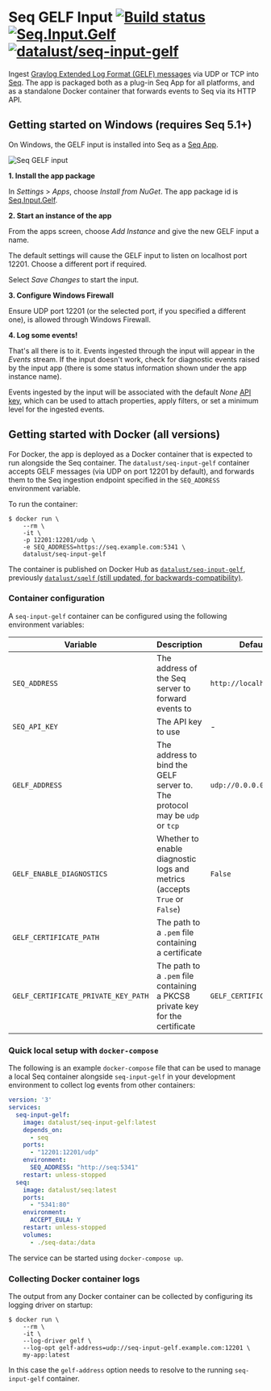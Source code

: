 # Seq GELF Input [![Build status](https://ci.appveyor.com/api/projects/status/t32q67tvbvsgjxck?svg=true)](https://ci.appveyor.com/project/datalust/sqelf) [![Seq.Input.Gelf](https://img.shields.io/nuget/v/Seq.Input.Gelf.svg?style=flat)](https://nuget.org/packages/Seq.Input.Gelf) [![datalust/seq-input-gelf](https://img.shields.io/badge/docker-datalust%2Fseq--input--gelf-yellowgreen.svg)](https://hub.docker.com/r/datalust/seq-input-gelf)

Ingest [Graylog Extended Log Format (GELF) messages](http://docs.graylog.org/en/2.5/pages/gelf.html) via UDP or TCP into [Seq](https://datalust.co/seq). The app is packaged both as a plug-in Seq App for all platforms, and as a standalone Docker container that forwards events to Seq via its HTTP API.

## Getting started on Windows (requires Seq 5.1+)

On Windows, the GELF input is installed into Seq as a [Seq App](https://docs.getseq.net/docs/installing-seq-apps).

![Seq GELF input](https://raw.githubusercontent.com/datalust/sqelf/dev/asset/app-screenshot.png)

**1. Install the app package**

In _Settings_ > _Apps_, choose _Install from NuGet_. The app package id is [Seq.Input.Gelf](https://nuget.org/packages/Seq.Input.Gelf).

**2. Start an instance of the app**

From the apps screen, choose _Add Instance_ and give the new GELF input a name.

The default settings will cause the GELF input to listen on localhost port 12201. Choose a different port if required.

Select _Save Changes_ to start the input.

**3. Configure Windows Firewall**

Ensure UDP port 12201 (or the selected port, if you specified a different one), is allowed through Windows Firewall.

**4. Log some events!**

That's all there is to it. Events ingested through the input will appear in the _Events_ stream. If the input doesn't work, check for diagnostic events raised by the input app (there is some status information shown under the app instance name).

Events ingested by the input will be associated with the default _None_ [API key](https://docs.getseq.net/docs/api-keys), which can be used to attach properties, apply filters, or set a minimum level for the ingested events.

## Getting started with Docker (all versions)

For Docker, the app is deployed as a Docker container that is expected to run alongside the Seq container. The `datalust/seq-input-gelf` container accepts GELF messages (via UDP on port 12201 by default), and forwards them to the Seq ingestion endpoint specified in the `SEQ_ADDRESS` environment variable.

To run the container:

```shell
$ docker run \
    --rm \
    -it \
    -p 12201:12201/udp \
    -e SEQ_ADDRESS=https://seq.example.com:5341 \
    datalust/seq-input-gelf
```

The container is published on Docker Hub as [`datalust/seq-input-gelf`](https://hub.docker.com/r/datalust/seq-input-gelf), previously [`datalust/sqelf` (still updated, for backwards-compatibility)](https://hub.docker.com/r/datalust/sqelf).

### Container configuration

A `seq-input-gelf` container can be configured using the following environment variables:

| Variable                            | Description                                                                  | Default                 |
|-------------------------------------|------------------------------------------------------------------------------|-------------------------|
| `SEQ_ADDRESS`                       | The address of the Seq server to forward events to                           | `http://localhost:5341` |
| `SEQ_API_KEY`                       | The API key to use                                                           | -                       |
| `GELF_ADDRESS`                      | The address to bind the GELF server to. The protocol may be `udp` or `tcp`   | `udp://0.0.0.0:12201`   |
| `GELF_ENABLE_DIAGNOSTICS`           | Whether to enable diagnostic logs and metrics (accepts `True` or `False`)    | `False`                 |
| `GELF_CERTIFICATE_PATH`             | The path to a `.pem` file containing a certificate                           |                         |
| `GELF_CERTIFICATE_PRIVATE_KEY_PATH` | The path to a `.pem` file containing a PKCS8 private key for the certificate | `GELF_CERTIFICATE_PATH` |

### Quick local setup with `docker-compose`

The following is an example `docker-compose` file that can be used to manage a local Seq container alongside `seq-input-gelf` in your development environment to collect log events from other containers:

```yaml
version: '3'
services:
  seq-input-gelf:
    image: datalust/seq-input-gelf:latest
    depends_on:
      - seq
    ports:
      - "12201:12201/udp"
    environment:
      SEQ_ADDRESS: "http://seq:5341"
    restart: unless-stopped
  seq:
    image: datalust/seq:latest
    ports:
      - "5341:80"
    environment:
      ACCEPT_EULA: Y
    restart: unless-stopped
    volumes:
      - ./seq-data:/data
```

The service can be started using `docker-compose up`.

### Collecting Docker container logs

The output from any Docker container can be collected by configuring its logging driver on startup:

```shell
$ docker run \
    --rm \
    -it \
    --log-driver gelf \
    --log-opt gelf-address=udp://seq-input-gelf.example.com:12201 \
    my-app:latest
```

In this case the `gelf-address` option needs to resolve to the running `seq-input-gelf` container.

